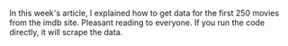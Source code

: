 In this week's article, I explained how to get data for the first 250 movies from the imdb site. Pleasant reading to everyone. If you run the code directly, it will scrape the data.

